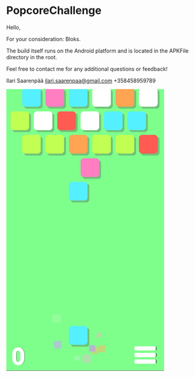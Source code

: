 # PopcoreChallenge

Hello,

For your consideration: Bloks.

The build itself runs on the Android platform and is located in the APKFile directory in the root.

Feel free to contact me for any additional questions or feedback!

Ilari Saarenpää
ilari.saarenpaa@gmail.com
+358458959789

![](BloksTitle.png)
